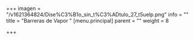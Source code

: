 +++
imagen = "/v1621364824/Dise%C3%B1o_sin_t%C3%ADtulo_27_t5uelp.png"
info = ""
title = "Barreras de Vapor "
[menu.principal]
parent = ""
weight = 8

+++
